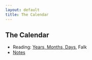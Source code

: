 ```yaml
---
layout: default
title: The Calendar
---
```


## The Calendar

+ Reading: [Years, Months, Days,](Falk2.pdf) Falk
+ [Notes](calendar/notes) 
